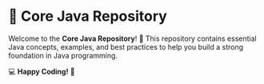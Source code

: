 # 🚀 Core Java Repository  

Welcome to the **Core Java Repository**! 📌 This repository contains essential Java concepts, examples, and best practices to help you build a strong foundation in Java programming.  

💻 **Happy Coding!** 🎉
